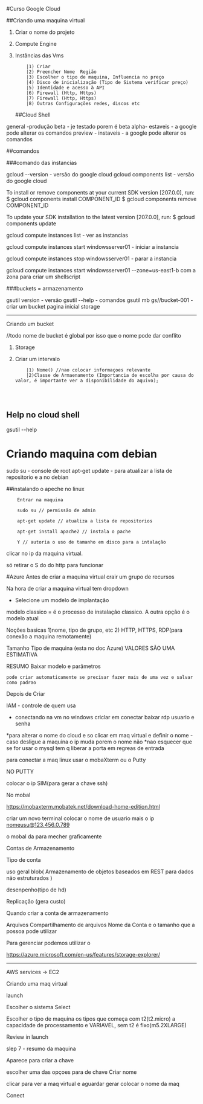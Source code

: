 #Curso Google Cloud

##Criando uma maquina virtual

1) Criar o nome do projeto
2) Compute Engine 
3) Instâncias das Vms
    ```
        |1) Criar
        |2) Preencher Nome  Região 
        |3) Escolher o tipo de maquina, Influencia no preço 
        |4) Disco de inicialização (Tipo de Sistema verificar preço)
        |5) Identidade e acesso à API
        |6) Firewall (Http, Https)
        |7) Firewall (Http, Https)
        |8) Outras Configurações redes, discos etc
    ```

    ##Cloud Shell

general -produção
beta - je testado porem é beta
alpha- estaveis - a google pode alterar os comandos
preview - instaveis - a google pode alterar os comandos

##comandos

###comando das instancias

gcloud --version - versão do google cloud
gcloud components list - versão do google cloud

To install or remove components at your current SDK version [207.0.0], run:
  $ gcloud components install COMPONENT_ID
  $ gcloud components remove COMPONENT_ID

To update your SDK installation to the latest version [207.0.0], run:
  $ gcloud components update


gcloud compute instances list - ver as instancias 

gcloud compute instances start windowsserver01 - iniciar a instancia


gcloud compute instances stop windowsserver01 - parar a instancia

gcloud compute instances start windowsserver01 --zone=us-east1-b com a zona para criar um shellscript

###buckets = armazenamento


gsutil version - versão
gsutil --help - comandos
gsutil mb gs//bucket-001 - criar um bucket
pagina inicial storage


----------------------------------------------
 Criando um bucket

 //todo nome de bucket é global por isso que o nome pode dar conflito 

1) Storage
2) Criar um intervalo 

    ```
        |1) Nome() //nao colocar informaçoes relevante
        |2)Classe de Armaenamento (Importancia de escolha por causa do valor, é importante ver a disponibilidade do aquivo);


         

    ```
 ## Help no cloud shell

 gsutil --help


 # Criando maquina com debian

 sudo su - console de root
 apt-get update - para atualizar a lista de repositorio e a no debian

 ##instalando o apeche no linux 

```
    Entrar na maquina

    sudo su // permissão de admin

    apt-get update // atualiza a lista de repositorios

    apt-get install apache2 // instala o pache

    Y // autoria o uso de tamanho em disco para a intalação
```


 clicar no ip da maquina virtual.
 
só retirar o S do do http para funcionar

#Azure
Antes de criar a maquina virtual crair um grupo de recursos


Na hora de criar a maquina virtual tem dropdown 
* Selecione um modelo de implantação

modelo classico = é o processo de instalação classico.
A outra opção é o modelo atual


Noções basicas 
    1)nome, tipo de grupo, etc
    2) HTTP, HTTPS, RDP(para conexão a maquina remotamente)

Tamanho
    Tipo de maquina (esta no doc Azure)
    VALORES SÃO UMA ESTIMATIVA 


RESUMO
    Baixar modelo e parâmetros

    pode criar automaticamente se precisar fazer mais de uma vez e salvar como padrao



Depois de Criar 

IAM - controle de quem usa


- conectando na vm no windows
criclar em conectar
baixar rdp
usuario e senha



*para alterar o nome do cloud e so clicar em maq virtual e definir o nome - caso desligue a maquina o  ip muda porem o nome não
*nao esquecer que se for usar o mysql tem q liberar a porta em regreas de entrada



para conectar a maq linux usar o mobaXterm ou o Putty

NO PUTTY 

colocar o ip
SIM(para gerar a chave ssh)


No mobal


https://mobaxterm.mobatek.net/download-home-edition.html

criar um novo terminal
colocar o nome de usuario mais o ip 
nomeusu@123.456.0.789

o mobal da para mecher graficamente


Contas de Armazenamento


Tipo de conta 

uso geral
blob(
    Armazenamento de objetos baseados em REST para dados não estruturados
)


desenpenho(tipo de hd)

Replicação (gera custo)



Quando criar a conta de armazenamento

Arquivos
Compartilhamento de arquivos
    Nome da Conta
    e o tamanho que a possoa pode utilizar

Para gerenciar podemos utilizar o 

https://azure.microsoft.com/en-us/features/storage-explorer/


----------------------------------------------------
AWS
services -> EC2

Criando uma maq virtual

launch

Escolher o sistema
Select

Escolher o tipo de maquina
os tipos que começa com t2(t2.micro) a capacidade de processamento e VARIAVEL, sem t2 é fixo(m5.2XLARGE)

Review in launch

slep 7 - resumo da maquina

Aparece para criar a chave

escolher uma das opçoes para de chave 
Criar 
nome

clicar para ver a maq virtual e aguardar gerar
colocar o nome da maq

Conect